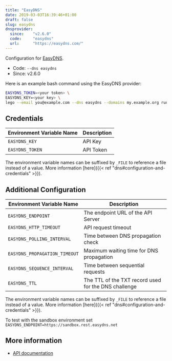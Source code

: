 ```yaml
---
title: "EasyDNS"
date: 2019-03-03T16:39:46+01:00
draft: false
slug: easydns
dnsprovider:
  since:    "v2.6.0"
  code:     "easydns"
  url:      "https://easydns.com/"
---
```


<!-- THIS DOCUMENTATION IS AUTO-GENERATED. PLEASE DO NOT EDIT. -->
<!-- providers/dns/easydns/easydns.toml -->
<!-- THIS DOCUMENTATION IS AUTO-GENERATED. PLEASE DO NOT EDIT. -->


Configuration for [EasyDNS](https://easydns.com/).


<!--more-->

- Code: `--dns easydns`
- Since: v2.6.0


Here is an example bash command using the EasyDNS provider:

```bash
EASYDNS_TOKEN=<your token> \
EASYDNS_KEY=<your key> \
lego --email you@example.com --dns easydns --domains my.example.org run
```




## Credentials

| Environment Variable Name | Description |
|-----------------------|-------------|
| `EASYDNS_KEY` | API Key |
| `EASYDNS_TOKEN` | API Token |

The environment variable names can be suffixed by `_FILE` to reference a file instead of a value.
More information [here]({{< ref "dns#configuration-and-credentials" >}}).


## Additional Configuration

| Environment Variable Name | Description |
|--------------------------------|-------------|
| `EASYDNS_ENDPOINT` | The endpoint URL of the API Server |
| `EASYDNS_HTTP_TIMEOUT` | API request timeout |
| `EASYDNS_POLLING_INTERVAL` | Time between DNS propagation check |
| `EASYDNS_PROPAGATION_TIMEOUT` | Maximum waiting time for DNS propagation |
| `EASYDNS_SEQUENCE_INTERVAL` | Time between sequential requests |
| `EASYDNS_TTL` | The TTL of the TXT record used for the DNS challenge |

The environment variable names can be suffixed by `_FILE` to reference a file instead of a value.
More information [here]({{< ref "dns#configuration-and-credentials" >}}).

To test with the sandbox environment set ```EASYDNS_ENDPOINT=https://sandbox.rest.easydns.net```



## More information

- [API documentation](https://docs.sandbox.rest.easydns.net)

<!-- THIS DOCUMENTATION IS AUTO-GENERATED. PLEASE DO NOT EDIT. -->
<!-- providers/dns/easydns/easydns.toml -->
<!-- THIS DOCUMENTATION IS AUTO-GENERATED. PLEASE DO NOT EDIT. -->
